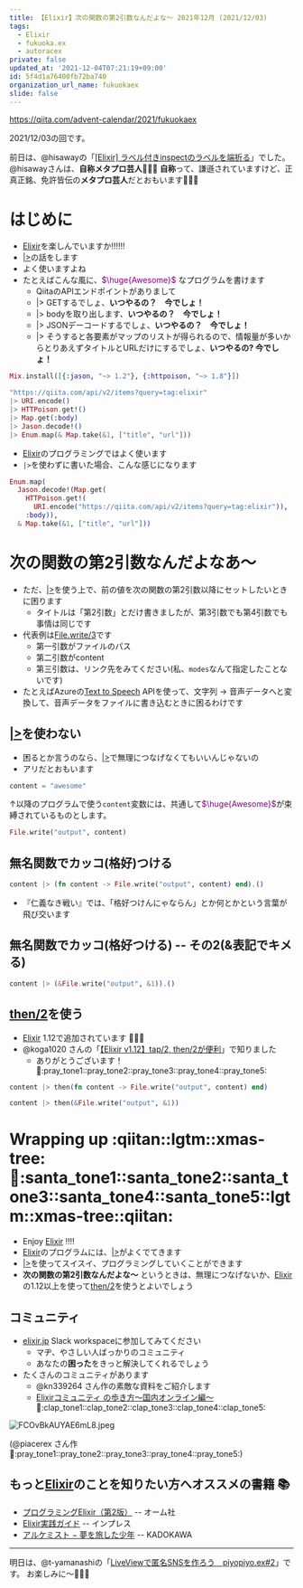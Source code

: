 ```yaml
---
title: 【Elixir】次の関数の第2引数なんだよな〜 2021年12月 (2021/12/03)
tags:
  - Elixir
  - fukuoka.ex
  - autoracex
private: false
updated_at: '2021-12-04T07:21:19+09:00'
id: 5f4d1a76400fb72ba740
organization_url_name: fukuokaex
slide: false
---
```

https://qiita.com/advent-calendar/2021/fukuokaex

2021/12/03の回です。

前日は、@hisawayの「[[Elixir] ラベル付きinspectのラベルを端折る](https://qiita.com/hisaway/items/81208dbaa39af352866d)」でした。
@hisawayさんは、**自称メタプロ芸人**:tada::tada::tada:
**自称**って、謙遜されていますけど、正真正銘、免許皆伝の**メタプロ芸人**だとおもいます:rocket::rocket::rocket:


# はじめに
- [Elixir](https://elixir-lang.org/)を楽しんでいますか:bangbang::bangbang::bangbang:
- [|>](https://hexdocs.pm/elixir/Kernel.html#%7C%3E/2)の話をします
- よく使いますよね
- たとえばこんな風に、<font color="purple">$\huge{Awesome}$</font> なプログラムを書けます
    - QiitaのAPIエンドポイントがありまして
    - |> GETするでしょ、**いつやるの？　今でしょ！**
    - |> bodyを取り出します、**いつやるの？　今でしょ！**
    - |> JSONデーコードするでしょ、**いつやるの？　今でしょ！**
    - |> そうすると各要素がマップのリストが得られるので、情報量が多いからとりあえずタイトルとURLだけにするでしょ、**いつやるの? 今でしょ！**

```elixir
Mix.install([{:jason, "~> 1.2"}, {:httpoison, "~> 1.8"}])

"https://qiita.com/api/v2/items?query=tag:elixir"
|> URI.encode()
|> HTTPoison.get!()
|> Map.get(:body)
|> Jason.decode!()
|> Enum.map(& Map.take(&1, ["title", "url"]))
```

- [Elixir](https://elixir-lang.org/)のプログラミングではよく使います
- `|>`を使わずに書いた場合、こんな感じになります

```elixir
Enum.map(
  Jason.decode!(Map.get(
    HTTPoison.get!(
      URI.encode("https://qiita.com/api/v2/items?query=tag:elixir")),
    :body)),
  & Map.take(&1, ["title", "url"]))
```


# 次の関数の第2引数なんだよなあ〜
- ただ、[|>](https://hexdocs.pm/elixir/Kernel.html#%7C%3E/2)を使う上で、前の値を次の関数の第2引数以降にセットしたいときに困ります
    - タイトルは「第2引数」とだけ書きましたが、第3引数でも第4引数でも事情は同じです
- 代表例は[File.write/3](https://hexdocs.pm/elixir/File.html#write/3)です
    - 第一引数がファイルのパス
    - 第二引数がcontent
    - 第三引数は、リンク先をみてください(私、`modes`なんて指定したことないです)
- たとえばAzureの[Text to Speech](https://azure.microsoft.com/ja-jp/services/cognitive-services/text-to-speech/) APIを使って、文字列 -> 音声データへと変換して、音声データをファイルに書き込むときに困るわけです

## [|>](https://hexdocs.pm/elixir/Kernel.html#%7C%3E/2)を使わない

- 困るとか言うのなら、[|>](https://hexdocs.pm/elixir/Kernel.html#%7C%3E/2)で無理につなげなくてもいいんじゃないの
- アリだとおもいます

```elixir
content = "awesome"
```

↑以降のプログラムで使う`content`変数には、共通して<font color="purple">$\huge{Awesome}$</font>が束縛されているものとします。

```elixir
File.write("output", content)
```

## 無名関数でカッコ(格好)つける

```elixir
content |> (fn content -> File.write("output", content) end).()
```

- 『仁義なき戦い』では、「格好つけんにゃならん」とか何とかという言葉が飛び交います


## 無名関数でカッコ(格好つける) -- その2(&表記でキメる)

```elixir
content |> (&File.write("output", &1)).()
```

## [then/2](https://hexdocs.pm/elixir/Kernel.html#then/2)を使う
- [Elixir](https://elixir-lang.org/) 1.12で追加されています :rocket::rocket::rocket:
- @koga1020 さんの「[【Elixir v1.12】tap/2, then/2が便利](https://zenn.dev/koga1020/articles/aafcc804b65c5a28caa7)」で知りました
    - ありがとうございます！ :pray::pray_tone1::pray_tone2::pray_tone3::pray_tone4::pray_tone5: 

```elixir
content |> then(fn content -> File.write("output", content) end)
```

```elixir
content |> then(&File.write("output", &1))
```



# Wrapping up :qiitan::lgtm::xmas-tree::santa::santa_tone1::santa_tone2::santa_tone3::santa_tone4::santa_tone5::lgtm::xmas-tree::qiitan:
- Enjoy [Elixir](https://elixir-lang.org/) :bangbang::bangbang:
- [Elixir](https://elixir-lang.org/)のプログラムには、[|>](https://hexdocs.pm/elixir/Kernel.html#%7C%3E/2)がよくでてきます
- [|>](https://hexdocs.pm/elixir/Kernel.html#%7C%3E/2)を使ってスイスイ、プログラミングしていくことができます
- **次の関数の第2引数なんだよな〜** というときは、無理につなげないか、[Elixir](https://elixir-lang.org/)の1.12以上を使って[then/2](https://hexdocs.pm/elixir/Kernel.html#then/2)を使うとよいでしょう



## コミュニティ
- [elixir.jp](https://join.slack.com/t/elixirjp/shared_invite/zt-ae8m5bad-WW69GH1w4iuafm1tKNgd~w) Slack workspaceに参加してみてください
    - マヂ、やさしい人ばっかりのコミュニティ
    - あなたの**困った**をきっと解決してくれるでしょう
- たくさんのコミュニティがあります
    - @kn339264 さん作の素敵な資料をご紹介します
    - [Elixirコミュニティ の歩き方〜国内オンライン編〜](https://speakerdeck.com/elijo/elixirkomiyunitei-falsebu-kifang-guo-nei-onrainbian) :clap::clap_tone1::clap_tone2::clap_tone3::clap_tone4::clap_tone5:

![FCOvBkAUYAE6mL8.jpeg](https://qiita-image-store.s3.ap-northeast-1.amazonaws.com/0/131808/a277d0ea-2780-d9a3-4062-66d38b175125.jpeg)

(@piacerex さん作 :pray::pray_tone1::pray_tone2::pray_tone3::pray_tone4::pray_tone5:)

## もっと[Elixir](https://elixir-lang.org/)のことを知りたい方へオススメの書籍 :books: 
- [プログラミングElixir（第2版）](https://www.ohmsha.co.jp/book/9784274226373/) -- オーム社
- [Elixir実践ガイド](https://book.impress.co.jp/books/1120101021) -- インプレス
- [アルケミスト − 夢を旅した少年](https://www.kadokawa.co.jp/product/199999275001/) -- KADOKAWA

---

明日は、@t-yamanashiの「[LiveViewで匿名SNSを作ろう　piyopiyo.ex#2](https://qiita.com/t-yamanashi/items/89b63335d5a3d87efea6)」です。
お楽しみに〜:tada::tada::tada:
